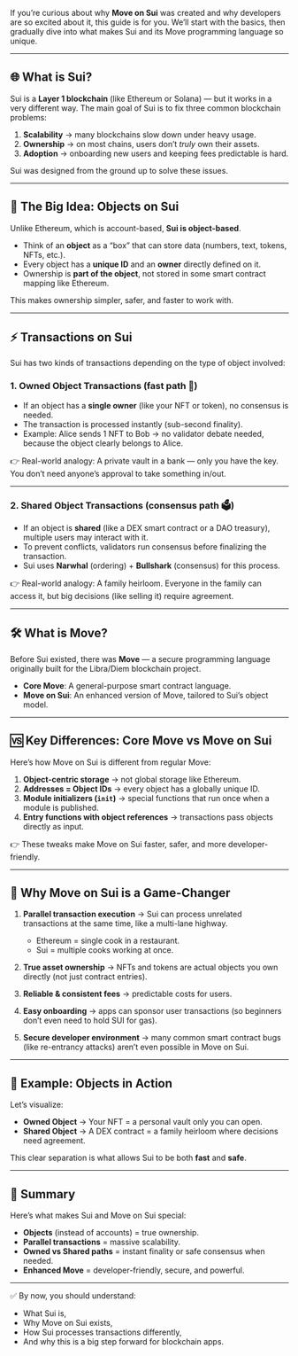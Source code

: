  
If you’re curious about why **Move on Sui** was created and why developers are so excited about it, this guide is for you. We’ll start with the basics, then gradually dive into what makes Sui and its Move programming language so unique.

---

## 🌐 What is Sui?

Sui is a **Layer 1 blockchain** (like Ethereum or Solana) — but it works in a very different way.
The main goal of Sui is to fix three common blockchain problems:

1. **Scalability** → many blockchains slow down under heavy usage.
2. **Ownership** → on most chains, users don’t *truly* own their assets.
3. **Adoption** → onboarding new users and keeping fees predictable is hard.

Sui was designed from the ground up to solve these issues.

---

## 🔑 The Big Idea: Objects on Sui

Unlike Ethereum, which is account-based, **Sui is object-based**.

* Think of an **object** as a “box” that can store data (numbers, text, tokens, NFTs, etc.).
* Every object has a **unique ID** and an **owner** directly defined on it.
* Ownership is **part of the object**, not stored in some smart contract mapping like Ethereum.

This makes ownership simpler, safer, and faster to work with.

---

## ⚡ Transactions on Sui

Sui has two kinds of transactions depending on the type of object involved:

### 1. **Owned Object Transactions** (fast path 🚀)

* If an object has a **single owner** (like your NFT or token), no consensus is needed.
* The transaction is processed instantly (sub-second finality).
* Example: Alice sends 1 NFT to Bob → no validator debate needed, because the object clearly belongs to Alice.

👉 Real-world analogy:
A private vault in a bank — only you have the key. You don’t need anyone’s approval to take something in/out.

---

### 2. **Shared Object Transactions** (consensus path 🗳️)

* If an object is **shared** (like a DEX smart contract or a DAO treasury), multiple users may interact with it.
* To prevent conflicts, validators run consensus before finalizing the transaction.
* Sui uses **Narwhal** (ordering) + **Bullshark** (consensus) for this process.

👉 Real-world analogy:
A family heirloom. Everyone in the family can access it, but big decisions (like selling it) require agreement.

---

## 🛠️ What is Move?

Before Sui existed, there was **Move** — a secure programming language originally built for the Libra/Diem blockchain project.

* **Core Move**: A general-purpose smart contract language.
* **Move on Sui**: An enhanced version of Move, tailored to Sui’s object model.

---

## 🆚 Key Differences: Core Move vs Move on Sui

Here’s how Move on Sui is different from regular Move:

1. **Object-centric storage** → not global storage like Ethereum.
2. **Addresses = Object IDs** → every object has a globally unique ID.
3. **Module initializers (`init`)** → special functions that run once when a module is published.
4. **Entry functions with object references** → transactions pass objects directly as input.

👉 These tweaks make Move on Sui faster, safer, and more developer-friendly.

---

## 🌟 Why Move on Sui is a Game-Changer

1. **Parallel transaction execution** → Sui can process unrelated transactions at the same time, like a multi-lane highway.

   * Ethereum = single cook in a restaurant.
   * Sui = multiple cooks working at once.

2. **True asset ownership** → NFTs and tokens are actual objects you own directly (not just contract entries).

3. **Reliable & consistent fees** → predictable costs for users.

4. **Easy onboarding** → apps can sponsor user transactions (so beginners don’t even need to hold SUI for gas).

5. **Secure developer environment** → many common smart contract bugs (like re-entrancy attacks) aren’t even possible in Move on Sui.

---

## 🎨 Example: Objects in Action

Let’s visualize:

* **Owned Object** → Your NFT = a personal vault only you can open.
* **Shared Object** → A DEX contract = a family heirloom where decisions need agreement.

This clear separation is what allows Sui to be both **fast** and **safe**.

---

## 📝 Summary

Here’s what makes Sui and Move on Sui special:

* **Objects** (instead of accounts) = true ownership.
* **Parallel transactions** = massive scalability.
* **Owned vs Shared paths** = instant finality or safe consensus when needed.
* **Enhanced Move** = developer-friendly, secure, and powerful.

---

✅ By now, you should understand:

* What Sui is,
* Why Move on Sui exists,
* How Sui processes transactions differently,
* And why this is a big step forward for blockchain apps.

 